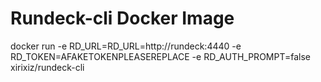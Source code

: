 # Rundeck-cli Docker Image

docker run -e RD_URL=RD_URL=http://rundeck:4440 -e RD_TOKEN=AFAKETOKENPLEASEREPLACE -e RD_AUTH_PROMPT=false xirixiz/rundeck-cli
